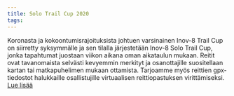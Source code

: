 ```yaml
---
title: Solo Trail Cup 2020
tags:
---
```


Koronasta ja kokoontumisrajoituksista johtuen varsinainen Inov-8 Trail Cup on siirretty syksymmälle ja sen tilalla järjestetään Inov-8 Solo Trail Cup, jonka tapahtumat juostaan viikon aikana oman aikataulun mukaan. Reitit ovat tavanomaista selvästi kevyemmin merkityt ja osanottajille suositellaan kartan tai matkapuhelimen mukaan ottamista. Tarjoamme myös reittien gpx-tiedostot halukkaille osallistujille virtuaalisen reittiopastuksen virittämiseksi. [Lue lisää](/2020/kisat/solo/)
